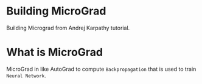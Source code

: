 # Building MicroGrad
Building Micrograd from Andrej Karpathy tutorial.

# What is MicroGrad
MicroGrad in like AutoGrad to compute `Backpropagation` that is used to train `Neural Network`.